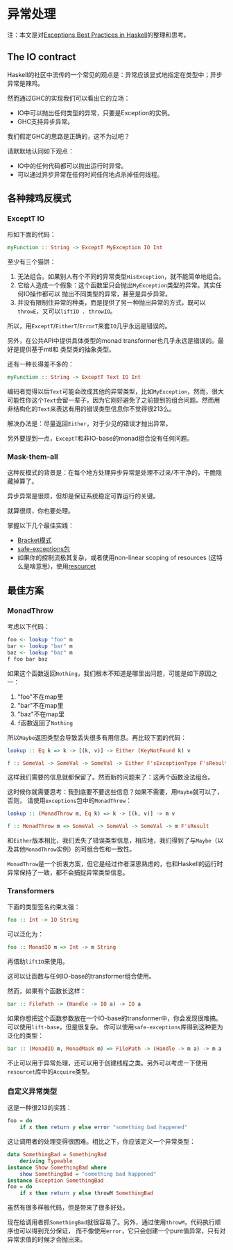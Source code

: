 # 异常处理

注：本文是对[Exceptions Best Practices in Haskell](https://www.fpcomplete.com/blog/2016/11/exceptions-best-practices-haskell)的整理和思考。


## The IO contract

Haskell的社区中流传的一个常见的观点是：异常应该显式地指定在类型中；异步异常是辣鸡。

然而通过GHC的实现我们可以看出它的立场：

* IO中可以抛出任何类型的异常，只要是Exception的实例。
* GHC支持异步异常。

我们假定GHC的思路是正确的，这不为过吧？

请默默地认同如下观点：

* IO中的任何代码都可以抛出运行时异常。
* 可以通过异步异常在任何时间任何地点杀掉任何线程。


## 各种辣鸡反模式

### ExceptT IO

形如下面的代码：

```haskell
myFunction :: String -> ExceptT MyException IO Int
```

至少有三个猫饼：

1. 无法组合。如果别人有个不同的异常类型`HisException`，就不能简单地组合。
1. 它给人造成一个假象：这个函数里只会抛出`MyException`类型的异常。其实任何IO操作都可以
   抛出不同类型的异常，甚至是异步异常。
1. 并没有限制住异常的种类，而是提供了另一种抛出异常的方式，既可以`throwE`，又可以`liftIO . throwIO`。

所以，用`ExceptT`/`EitherT`/`ErrorT`来套`IO`几乎永远是错误的。

另外，在公共API中提供具体类型的monad transformer也几乎永远是错误的。最好是提供基于mtl和
类型类的抽象类型。

还有一种长得差不多的：

```haskell
myFunction :: String -> ExceptT Text IO Int
```

编码者觉得以后`Text`可能会改成其他的异常类型，比如`MyException`，然而，很大可能性你这个`Text`会留一辈子，因为它刚好避免了之前提到的组合问题。然而用非结构化的`Text`来表达有用的错误类型信息你不觉得很213么。

解决办法是：尽量返回`Either`，对于少见的错误才抛出异常。

另外要提到一点，`ExceptT`和非IO-base的monad组合没有任何问题。


### Mask-them-all

这种反模式的背景是：在每个地方处理异步异常是处理不过来/不干净的，干脆隐藏掉算了。

异步异常是很烦，但却是保证系统稳定可靠运行的关键。

就算很烦，你也要处理。

掌握以下几个最佳实践：

* [Bracket模式](https://wiki.haskell.org/Bracket_pattern)
* [safe-exceptions包](http://hackage.haskell.org/package/safe-exceptions)
* 如果你的控制流极其复杂，或者使用non-linear scoping of resources (这特么是啥意思)，使用[resourcet](https://hackage.haskell.org/package/resourcet)


## 最佳方案

### MonadThrow

考虑以下代码：

```haskell
foo <- lookup "foo" m
bar <- lookup "bar" m
baz <- lookup "baz" m
f foo bar baz
```

如果这个函数返回`Nothing`，我们根本不知道是哪里出问题，可能是如下原因之一：

1. "foo"不在map里
1. "bar"不在map里
1. "baz"不在map里
1. `f`函数返回了`Nothing`

所以`Maybe`返回类型会导致丢失很多有用信息。再比较下面的代码：

```haskell
lookup :: Eq k => k -> [(k, v)] -> Either (KeyNotFound k) v

f :: SomeVal -> SomeVal -> SomeVal -> Either F'sExceptionType F'sResult
```

这样我们需要的信息就都保留了。然而新的问题来了：这两个函数没法组合。

这时候你就需要思考：我到底要不要这些信息？如果不需要，用`Maybe`就可以了，否则，
请使用`exceptions`包中的`MonadThrow`：

```haskell
lookup :: (MonadThrow m, Eq k) => k -> [(k, v)] -> m v

f :: MonadThrow m => SomeVal -> SomeVal -> SomeVal -> m F'sResult
```

和`Either`版本相比，我们丢失了错误类型信息，相应地，我们得到了与`Maybe`（以及其他`MonadThrow`实例）的可组合性和一致性。

`MonadThrow`是一个折衷方案，但它是经过作者深思熟虑的，也和Haskell的运行时异常保持了一致，都不会捕捉异常类型信息。


### Transformers

下面的类型签名约束太强：

```haskell
foo :: Int -> IO String
```

可以泛化为：

```haskell
foo :: MonadIO m => Int -> m String
```

再借助`liftIO`来使用。

这可以让函数与任何IO-base的transformer组合使用。

然而，如果有个函数长这样：

```haskell
bar :: FilePath -> (Handle -> IO a) -> IO a
```

如果你想把这个函数参数放在一个IO-base的transformer中，你会发现很难搞。可以使用`lift-base`，但是很复杂。
你可以使用`safe-exceptions`库得到这种更为泛化的类型：

```haskell
bar :: (MonadIO m, MonadMask m) => FilePath -> (Handle -> m a) -> m a
```

不止可以用于异常处理，还可以用于创建线程之类。另外可以考虑一下使用`resourcet`库中的`Acquire`类型。


### 自定义异常类型

这是一种很213的实践：

```haskell
foo = do
    if x then return y else error "something bad happened"
```

这让调用者的处理变得很困难。相比之下，你应该定义一个异常类型：

```haskell
data SomethingBad = SomethingBad
    deriving Typeable
instance Show SomethingBad where
    show SomethingBad = "something bad happened"
instance Exception SomethingBad
foo = do
    if x then return y else throwM SomethingBad
```

虽然有很多样板代码，但是带来了很多好处。

现在给调用者抓`SomethingBad`就很容易了。另外，通过使用`throwM`，代码执行顺序也可以得到充分保证，
而不像使用`error`，它只会创建一个pure值异常，只有对异常求值的时候才会抛出来。
